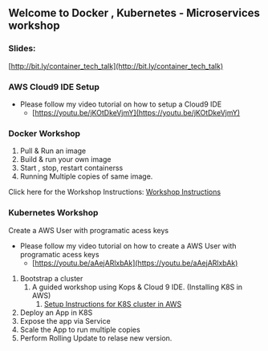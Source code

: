 ## Welcome to Docker , Kubernetes - Microservices workshop

### Slides:
[http://bit.ly/container_tech_talk](http://bit.ly/container_tech_talk)

### AWS Cloud9 IDE Setup
- Please follow my video tutorial on how to setup a Cloud9 IDE
    - [https://youtu.be/jKOtDkeVjmY](https://youtu.be/jKOtDkeVjmY)

### Docker Workshop
1. Pull & Run an image
2. Build & run your own image
3. Start , stop, restart containerss
4. Running Multiple copies of same image.

Click here for the Workshop Instructions:
[Workshop Instructions](./Docker_Workshop.md)

### Kubernetes Workshop

Create a AWS User with programatic acess keys
- Please follow my video tutorial on how to create a AWS User with programatic acess keys
    - [https://youtu.be/aAejARlxbAk](https://youtu.be/aAejARlxbAk)

1. Bootstrap a cluster
    1. A guided workshop using Kops & Cloud 9 IDE. (Installing K8S in AWS)
        1. [Setup Instructions for K8S cluster in AWS](./setup.md)
2. Deploy an App in K8S
3. Expose the app via Service
4. Scale the App to run multiple copies 
5. Perform Rolling Update to relase new version.
